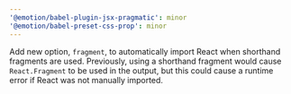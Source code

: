 ```yaml
---
'@emotion/babel-plugin-jsx-pragmatic': minor
'@emotion/babel-preset-css-prop': minor
---
```


Add new option, `fragment`, to automatically import React when shorthand fragments are used. Previously, using a shorthand fragment would cause `React.Fragment` to be used in the output, but this could cause a runtime error if React was not manually imported.
